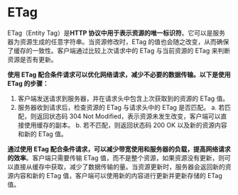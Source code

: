 # ETag

ETag（Entity Tag）是**HTTP 协议中用于表示资源的唯一标识符**。它可以是服务器为资源生成的任意字符串。当资源修改时，ETag 的值也会随之改变，从而确保了缓存的一致性。客户端通过比较上次请求中的 ETag 与当前资源的 ETag 来判断资源是否有更新。

**使用 ETag 配合条件请求可以优化网络请求，减少不必要的数据传输。以下是使用 ETag 的步骤：**

1. 客户端发送请求到服务器，并在请求头中包含上次获取到的资源的 ETag 值。
2. 服务器收到请求后，检查资源的 ETag 与请求头中的 ETag 是否匹配。 a. 若匹配，则返回状态码 304 Not Modified，表示资源未发生改变，客户端可以直接使用缓存的副本。 b. 若不匹配，则返回状态码 200 OK 以及新的资源内容和新的 ETag 值。

**通过使用 ETag 配合条件请求，可以减少带宽使用和服务器的负载，提高网络请求的效率**。客户端只需要传输 ETag 值，而不是整个资源，如果资源没有更新，则可以直接从缓存中获取，减少了数据传输的量。当资源更新时，服务器会返回新的资源内容和新的 ETag 值，客户端可以使用新的内容进行更新并更新存储的 ETag 值。
